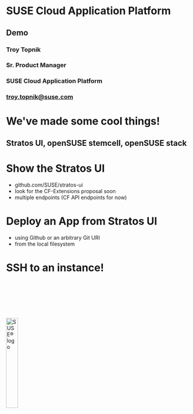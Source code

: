 <!-- .slide: data-state="cover" id="demo-0" data-menu-title="Broadening the CF Base" data-timing="20" -->
<div class="title">
    <h1>SUSE Cloud Application Platform</h1>
    <h2>Demo</h2>
</div>

<div class="row presenters">
    <div class="presenter presenter-1">
        <h3 class="name">Troy Topnik</h3>
        <h3 class="job-title">Sr. Product Manager</h3>
        <h3>SUSE Cloud Application Platform</h3>
        <h3 class="email"><a href="mailto:troy.topnik@suse.com">troy.topnik@suse.com</a></h3>
    </div>
</div>


<!-- .slide: data-state="section-break" id="demo-1" data-timing="30s" data-menu-title="SUSE gets into Cloud Foundry" -->
# We've made some cool things!
## Stratos UI, openSUSE stemcell, openSUSE stack


<!-- .slide: data-state="normal" id="demo-2" data-menu-title="Stratos UI" data-timing="30s" -->
# Show the Stratos UI

* github.com/SUSE/stratos-ui
* look for the CF-Extensions proposal soon
* multiple endpoints (CF API endpoints for now)


<!-- .slide: data-state="normal" id="demo-3" data-menu-title="Deploy Apps" data-timing="30s" -->
# Deploy an App from Stratos UI

* using Github or an arbitrary Git URI
* from the local filesystem


<!-- .slide: data-state="normal" id="demo-4" data-menu-title="SSH from Stratos UI" data-timing="30s" -->
# SSH to an instance!


<!-- .slide: data-menu-title="SUSE logo" id="SUSE-logo" data-state="green-bg" -->
<img data-src="images/SUSE/SUSE-logo-white.png"
     alt="SUSE&reg; logo"
     style="width: 25%; height: 25%; margin-top: 20%;"
     class="full-slide" />

